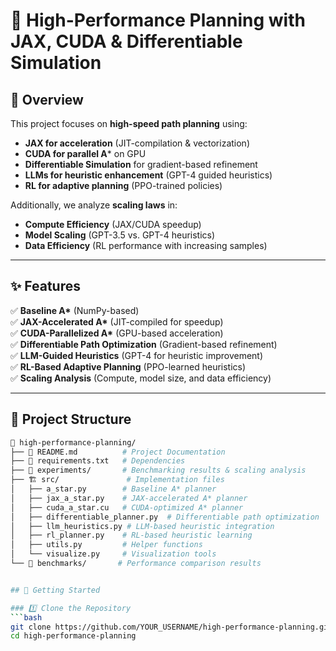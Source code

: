 # 🚀 High-Performance Planning with JAX, CUDA & Differentiable Simulation

## 📌 Overview
This project focuses on **high-speed path planning** using:
- **JAX for acceleration** (JIT-compilation & vectorization)
- **CUDA for parallel A*** on GPU
- **Differentiable Simulation** for gradient-based refinement
- **LLMs for heuristic enhancement** (GPT-4 guided heuristics)
- **RL for adaptive planning** (PPO-trained policies)

Additionally, we analyze **scaling laws** in:
- **Compute Efficiency** (JAX/CUDA speedup)
- **Model Scaling** (GPT-3.5 vs. GPT-4 heuristics)
- **Data Efficiency** (RL performance with increasing samples)

---

## ✨ Features
✅ **Baseline A\*** (NumPy-based)  
✅ **JAX-Accelerated A\*** (JIT-compiled for speedup)  
✅ **CUDA-Parallelized A\*** (GPU-based acceleration)  
✅ **Differentiable Path Optimization** (Gradient-based refinement)  
✅ **LLM-Guided Heuristics** (GPT-4 for heuristic improvement)  
✅ **RL-Based Adaptive Planning** (PPO-learned heuristics)  
✅ **Scaling Analysis** (Compute, model size, and data efficiency)  

---

## 📁 Project Structure
```bash
📂 high-performance-planning/
├── 📜 README.md          # Project Documentation
├── 📜 requirements.txt   # Dependencies
├── 📝 experiments/       # Benchmarking results & scaling analysis
├── 🏗️ src/               # Implementation files
│   ├── a_star.py        # Baseline A* planner
│   ├── jax_a_star.py    # JAX-accelerated A* planner
│   ├── cuda_a_star.cu   # CUDA-optimized A* planner
│   ├── differentiable_planner.py  # Differentiable path optimization
│   ├── llm_heuristics.py # LLM-based heuristic integration
│   ├── rl_planner.py    # RL-based heuristic learning
│   ├── utils.py         # Helper functions
│   └── visualize.py     # Visualization tools
└── 📜 benchmarks/       # Performance comparison results


## 🚀 Getting Started

### 1️⃣ Clone the Repository
```bash
git clone https://github.com/YOUR_USERNAME/high-performance-planning.git
cd high-performance-planning

